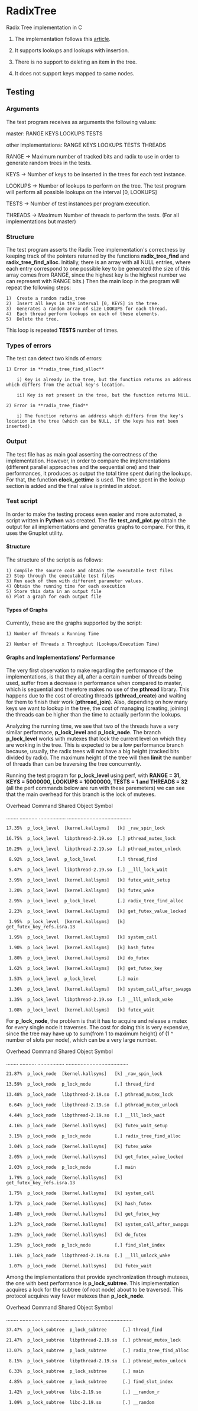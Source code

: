 # RadixTree

Radix Tree implementation in C

1) The implementation follows this [article](https://lwn.net/Articles/175432/).

2) It supports lookups and lookups with insertion.

3) There is no support to deleting an item in the tree.

4) It does not support keys mapped to same nodes.

## Testing

### Arguments

The test program receives as arguments the following values:

master:	RANGE KEYS LOOKUPS TESTS

other implementations:	RANGE KEYS LOOKUPS TESTS THREADS

RANGE -> Maximum number of tracked bits and radix to use in order to generate random trees in the tests.

KEYS -> Number of keys to be inserted in the trees for each test instance.

LOOKUPS -> Number of lookups to perform on the tree. The test program will perform all possible lookups on the interval [0, LOOKUPS]

TESTS -> Number of test instances per program execution.

THREADS -> Maximum Number of threads to perform the tests. (For all implementations but master)

### Structure

The test program asserts the Radix Tree implementation's correctness by keeping track of the pointers returned by the functions **radix_tree_find** and **radix_tree_find_alloc**. 
Initially, there is an array with all NULL entries, where each entry correspond to one possible key to be generated (the size of this array comes from RANGE, since the highest key is the highest number we can represent with RANGE bits.)
Then the main loop in the program will repeat the following steps:

	1)	Create a random radix_tree
	2) 	Insert all keys in the interval [0, KEYS] in the tree.
	3)	Generates a random array of size LOOKUPS for each thread.
	4)	Each thread perform lookups on each of these elements.
	5)	Delete the tree.

This loop is repeated **TESTS** number of times.

### Types of errors

The test can detect two kinds of errors:

	1) Error in **radix_tree_find_alloc**

		i) Key is already in the tree, but the function returns an address which differs from the actual key's location.

		ii) Key is not present in the tree, but the function returns NULL.

	2) Error in **radix_tree_find**

		i) The function returns an address which differs from the key's location in the tree (which can be NULL, if the keys has not been inserted).

### Output

The test file has as main goal asserting the correctness of the implementation. However, in order to compare the implementations (different parallel approaches and the sequential one) and their performances, it produces as output the total time spent during the lookups. For that, the function **clock_gettime** is used. The time spent in the lookup section is added and the final value is printed in *stdout*.

### Test script

In order to make the testing process even easier and more automated, a script written in **Python** was created. The file **test_and_plot.py** obtain the output for all implementations and generates graphs to compare. For this, it uses the Gnuplot utility.

#### Structure

The structure of the script is as follows:

	1) Compile the source code and obtain the executable test files
	2) Step through the executable test files
	3) Run each of them with different parameter values.
	4) Obtain the running time for each execution
	5) Store this data in an output file
	6) Plot a graph for each output file

#### Types of Graphs

Currently, these are the graphs supported by the script:

	1) Number of Threads x Running Time

	2) Number of Threads x Throughput (Lookups/Execution Time)

#### Graphs and Implementations' Performance

The very first observation to make regarding the performance of the implementations, is that they all, after a certain number of threads being used, suffer from a decrease in performance when compared to master, which is sequential and therefore makes no use of the **pthread** library. This happens due to the cost of creating threads (**pthread_create**) and waiting for them to finish their work (**pthread_join**). Also, depending on how many keys we want to lookup in the tree, the cost of managing (creating, joining) the threads can be higher than the time to actually perform the lookups.

Analyzing the running time, we see that two of the threads have a very similar performace, **p_lock_level** and **p_lock_node**. The branch **p_lock_level** works with mutexes that lock the current level on which they are working in the tree. This is expected to be a low performance branch because, usually, the radix trees will not have a big height (tracked bits divided by radix). The maximum height of the tree will then **limit** the number of threads than can be traversing the tree concurrently.

Running the test program for **p_lock_level** using perf, with **RANGE = 31, KEYS = 5000000, LOOKUPS = 10000000, TESTS = 1 and THREADS = 32** (all the perf commands below are run with these paremeters) we can see that the main overhead for this branch is the lock of mutexes.

  Overhead       Command       Shared Object                                       Symbol

  ........  ............  ..................  ...........................................
 
    17.35%  p_lock_level  [kernel.kallsyms]   [k] _raw_spin_lock                

    16.75%  p_lock_level  libpthread-2.19.so  [.] pthread_mutex_lock                  

    10.29%  p_lock_level  libpthread-2.19.so  [.] pthread_mutex_unlock                  

     8.92%  p_lock_level  p_lock_level        [.] thread_find        

     5.47%  p_lock_level  libpthread-2.19.so  [.] __lll_lock_wait             

     3.95%  p_lock_level  [kernel.kallsyms]   [k] futex_wait_setup            

     3.20%  p_lock_level  [kernel.kallsyms]   [k] futex_wake            

     2.95%  p_lock_level  p_lock_level        [.] radix_tree_find_alloc

     2.23%  p_lock_level  [kernel.kallsyms]   [k] get_futex_value_locked

     1.95%  p_lock_level  [kernel.kallsyms]   [k] get_futex_key_refs.isra.13

     1.95%  p_lock_level  [kernel.kallsyms]   [k] system_call

     1.90%  p_lock_level  [kernel.kallsyms]   [k] hash_futex

     1.80%  p_lock_level  [kernel.kallsyms]   [k] do_futex

     1.62%  p_lock_level  [kernel.kallsyms]   [k] get_futex_key

     1.53%  p_lock_level  p_lock_level        [.] main 

     1.36%  p_lock_level  [kernel.kallsyms]   [k] system_call_after_swapgs 

     1.35%  p_lock_level  libpthread-2.19.so  [.] __lll_unlock_wake   

     1.08%  p_lock_level  [kernel.kallsyms]   [k] futex_wait                        

For **p_lock_node**, the problem is that it has to acquire and release a mutex for every single node it traverses. The cost for doing this is very expensive, since the tree may have up to sum{from 1 to maximum height} of (1 ^ number of slots per node), which can be a very large number.

  Overhead      Command       Shared Object                                      Symbol

  ........  ...........  ..................  ..........................................

    21.87%  p_lock_node  [kernel.kallsyms]   [k] _raw_spin_lock              

    13.59%  p_lock_node  p_lock_node         [.] thread_find 

    13.48%  p_lock_node  libpthread-2.19.so  [.] pthread_mutex_lock 

     6.64%  p_lock_node  libpthread-2.19.so  [.] pthread_mutex_unlock

     4.44%  p_lock_node  libpthread-2.19.so  [.] __lll_lock_wait  

     4.16%  p_lock_node  [kernel.kallsyms]   [k] futex_wait_setup 

     3.15%  p_lock_node  p_lock_node         [.] radix_tree_find_alloc 

     3.04%  p_lock_node  [kernel.kallsyms]   [k] futex_wake 

     2.05%  p_lock_node  [kernel.kallsyms]   [k] get_futex_value_locked    

     2.03%  p_lock_node  p_lock_node         [.] main       

     1.79%  p_lock_node  [kernel.kallsyms]   [k] get_futex_key_refs.isra.13    

     1.75%  p_lock_node  [kernel.kallsyms]   [k] system_call    

     1.72%  p_lock_node  [kernel.kallsyms]   [k] hash_futex   

     1.48%  p_lock_node  [kernel.kallsyms]   [k] get_futex_key  

     1.27%  p_lock_node  [kernel.kallsyms]   [k] system_call_after_swapgs 

     1.25%  p_lock_node  [kernel.kallsyms]   [k] do_futex   

     1.25%  p_lock_node  p_lock_node         [.] find_slot_index 

     1.16%  p_lock_node  libpthread-2.19.so  [.] __lll_unlock_wake 

     1.07%  p_lock_node  [kernel.kallsyms]   [k] futex_wait                            

Among the implementations that provide synchronization through mutexes, the one with best performance is **p_lock_subtree**. This implementation acquires a lock for the subtree (of root node) about to be traversed. This protocol acquires way fewer mutexes than **p_lock_node**.

  Overhead         Command       Shared Object                                      Symbol

  ........  ..............  ..................  ..........................................
 
    37.47%  p_lock_subtree  p_lock_subtree      [.] thread_find 

    21.47%  p_lock_subtree  libpthread-2.19.so  [.] pthread_mutex_lock   

    13.07%  p_lock_subtree  p_lock_subtree      [.] radix_tree_find_alloc  

     8.15%  p_lock_subtree  libpthread-2.19.so  [.] pthread_mutex_unlock    

     6.33%  p_lock_subtree  p_lock_subtree      [.] main   

     4.85%  p_lock_subtree  p_lock_subtree      [.] find_slot_index  

     1.42%  p_lock_subtree  libc-2.19.so        [.] __random_r  

     1.09%  p_lock_subtree  libc-2.19.so        [.] __random  

                   